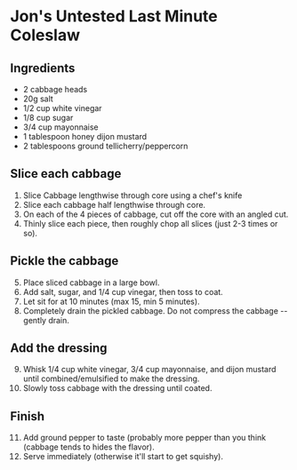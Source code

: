 # Jon's Untested Last Minute Coleslaw

## Ingredients

* 2 cabbage heads
* 20g salt
* 1/2 cup white vinegar
* 1/8 cup sugar
* 3/4 cup mayonnaise
* 1 tablespoon honey dijon mustard
* 2 tablespoons ground tellicherry/peppercorn 

## Slice each cabbage

1) Slice Cabbage lengthwise through core using a chef's knife
2) Slice each cabbage half lengthwise through core.
3) On each of the 4 pieces of cabbage, cut off the core with an angled cut.
4) Thinly slice each piece, then roughly chop all slices (just 2-3 times or so).

## Pickle the cabbage

5) Place sliced cabbage in a large bowl.
6) Add salt, sugar, and 1/4 cup vinegar, then toss to coat.
7) Let sit for at 10 minutes (max 15, min 5 minutes).
8) Completely drain the pickled cabbage. Do not compress the cabbage -- gently drain.

## Add the dressing

9) Whisk 1/4 cup white vinegar, 3/4 cup mayonnaise, and dijon mustard until combined/emulsified to make the dressing.
10) Slowly toss cabbage with the dressing until coated.

## Finish

11) Add ground pepper to taste (probably more pepper than you think (cabbage tends to hides the flavor).
12) Serve immediately (otherwise it'll start to get squishy).
